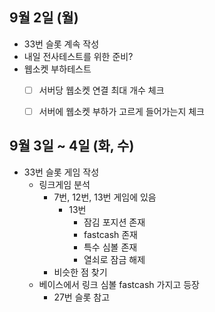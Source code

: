 
## 9월 2일 (월)

- 33번 슬롯 계속 작성
- 내일 전사테스트를 위한 준비?
- 웹소켓 부하테스트
	- [ ] 서버당 웹소켓 연결 최대 개수 체크
	- [ ] 서버에 웹소켓 부하가 고르게 들어가는지 체크


## 9월 3일 ~ 4일 (화, 수)

- 33번 슬롯 게임 작성
	- 링크게임 분석
		- 7번, 12번, 13번 게임에 있음
			- 13번
				- 잠김 포지션 존재
				- fastcash 존재
				- 특수 심볼 존재
				- 열쇠로 잠금 해제
		- 비슷한 점 찾기
	- 베이스에서 링크 심볼 fastcash 가지고 등장
		- 27번 슬롯 참고